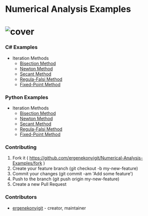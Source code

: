 # Numerical Analysis Examples
![cover](http://i.imgur.com/TXXVcwd.jpg)
============

### C# Examples
* Iteration Methods
  * [Bisection Method](https://github.com/ergenekonyigit/Numerical-Analysis-Examples/tree/master/C%23/BisectionMethod)
  * [Newton Method](https://github.com/ergenekonyigit/Numerical-Analysis-Examples/tree/master/C%23/NewtonMethod)
  * [Secant Method](https://github.com/ergenekonyigit/Numerical-Analysis-Examples/tree/master/C%23/SecantMethod)
  * [Regula-Falsi Method](https://github.com/ergenekonyigit/Numerical-Analysis-Examples/tree/master/C%23/RegulaFalsiMethod)
  * [Fixed-Point Method]()

### Python Examples
* Iteration Methods
  * [Bisection Method](https://github.com/ergenekonyigit/Numerical-Analysis-Examples/blob/master/Python/bisectionmethod.py)
  * [Newton Method](https://github.com/ergenekonyigit/Numerical-Analysis-Examples/blob/master/Python/newtonmethod.py)
  * [Secant Method](https://github.com/ergenekonyigit/Numerical-Analysis-Examples/blob/master/Python/secantmethod.py)
  * [Regula-Falsi Method](https://github.com/ergenekonyigit/Numerical-Analysis-Examples/blob/master/Python/regulafalsimethod.py)
  * [Fixed-Point Method]()

### Contributing

1. Fork it ( https://github.com/ergenekonyigit/Numerical-Analysis-Examples/fork )
2. Create your feature branch (git checkout -b my-new-feature)
3. Commit your changes (git commit -am 'Add some feature')
4. Push to the branch (git push origin my-new-feature)
5. Create a new Pull Request

### Contributors

- [ergenekonyigit](https://github.com/ergenekonyigit) - creator, maintainer
